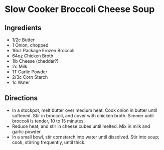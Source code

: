 # Slow Cooker Broccoli Cheese Soup
## Ingredients
- 1/2c Butter
- 1 Onion, chopped
- 16oz Package Frozen Broccoli
- 64oz Chicken Broth
- 1lb Cheese (cheddar?)
- 2c Milk
- 1T Garlic Powder
- 2/3c Corn Starch
- 1c Water
## Directions
- In a stockpot, melt butter over medium heat. Cook onion in butter until softened. Stir in broccoli, and cover with chicken broth. Simmer until broccoli is tender, 10 to 15 minutes.
- Reduce heat, and stir in cheese cubes until melted. Mix in milk and garlic powder.
- In a small bowl, stir cornstarch into water until dissolved. Stir into soup; cook, stirring frequently, until thick.
